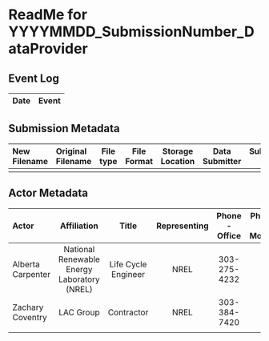 # ReadMe for YYYYMMDD_SubmissionNumber_DataProvider

## Event Log
| Date | Event |
|:----:|:------|

## Submission Metadata
| New Filename | Original Filename | File type | File Format | Storage Location | Data Submitter | Submission Path | Received By | Notes |  
|:-------|:--------|:-------:|:-------:|:---:|:---:|:--:|:--:|:----|
||||||||||

## Actor Metadata
| Actor | Affiliation | Title | Representing | Phone - Office | Phone - Mobile | Email | Website | Notes |
|:------|:-------:|:--------:|:-------:|:-------:|:-----:|:----:|:---:|:---:|
| Alberta Carpenter | National Renewable Energy Laboratory (NREL) | Life Cycle Engineer | NREL | 303-275-4232 | _ | Alberta.Carpenter@nrel.gov |||
| Zachary Coventry | LAC Group | Contractor | NREL | 303-384-7420 | | zac.coventry@nrel.gov |||
|||||||||||
